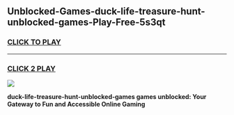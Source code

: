 
## Unblocked-Games-duck-life-treasure-hunt-unblocked-games-Play-Free-5s3qt
<h3>
<a href="https://premium76.site?title=duck-life-treasure-hunt-unblocked-games&ref=21A">CLICK TO PLAY</a></h3>
<hr>

<h3>
<a href="https://premium76.site?title=duck-life-treasure-hunt-unblocked-games&ref=21A">CLICK 2 PLAY</a>
  
</h3>

<a href="https://premium76.site?title=duck-life-treasure-hunt-unblocked-games&ref=21A"><img src="https://clearcache.store/games.png"></a>


**duck-life-treasure-hunt-unblocked-games games unblocked: Your Gateway to Fun and Accessible Online Gaming**
